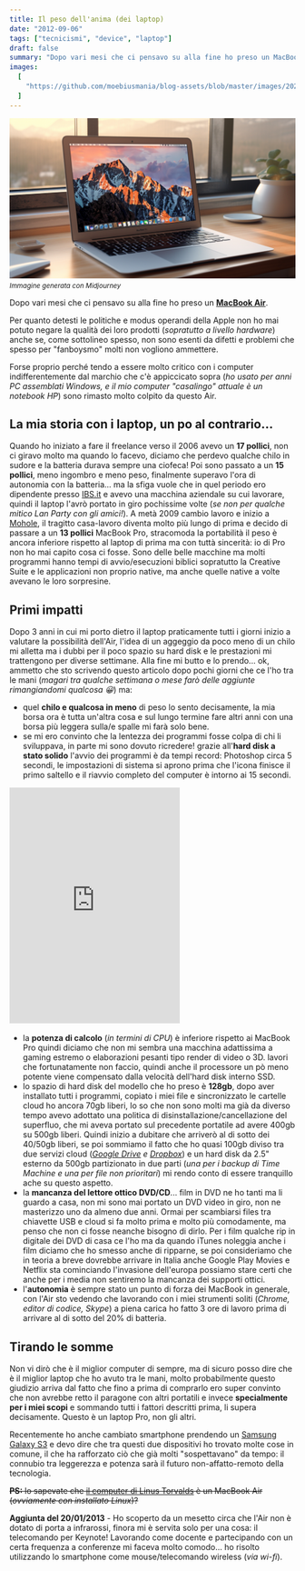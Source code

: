 ```yaml
---
title: Il peso dell'anima (dei laptop)
date: "2012-09-06"
tags: ["tecnicismi", "device", "laptop"]
draft: false
summary: "Dopo vari mesi che ci pensavo su alla fine ho preso un MacBook Air!"
images:
  [
    "https://github.com/moebiusmania/blog-assets/blob/master/images/2023/mbair.png?raw=true",
  ]
---
```


![Macbook Air 2011 su una scrivania secondo Midjourney](https://github.com/moebiusmania/blog-assets/blob/master/images/2023/mbair.png?raw=true)<small>_Immagine generata con Midjourney_</small>

Dopo vari mesi che ci pensavo su alla fine ho preso un **[MacBook Air](https://www.apple.com/it/macbookair/)**.

Per quanto detesti le politiche e modus operandi della Apple non ho mai potuto negare la qualità dei loro prodotti (_sopratutto a livello hardware_) anche se, come sottolineo spesso, non sono esenti da difetti e problemi che spesso per "fanboysmo" molti non vogliono ammettere.

Forse proprio perché tendo a essere molto critico con i computer indifferentemente dal marchio che c'è appiccicato sopra (_ho usato per anni PC assemblati Windows, e il mio computer "casalingo" attuale è un notebook HP_) sono rimasto molto colpito da questo Air.

## La mia storia con i laptop, un po al contrario...

Quando ho iniziato a fare il freelance verso il 2006 avevo un **17 pollici**, non ci giravo molto ma quando lo facevo, diciamo che perdevo qualche chilo in sudore e la batteria durava sempre una ciofeca! Poi sono passato a un **15 pollici**, meno ingombro e meno peso, finalmente superavo l'ora di autonomia con la batteria... ma la sfiga vuole che in quel periodo ero dipendente presso [IBS.it](https://www.ibs.it/) e avevo una macchina aziendale su cui lavorare, quindi il laptop l'avrò portato in giro pochissime volte (_se non per qualche mitico Lan Party con gli amici!_). A metà 2009 cambio lavoro e inizio a [Mohole](https://www.mohole.it/), il tragitto casa-lavoro diventa molto più lungo di prima e decido di passare a un **13 pollici** MacBook Pro, stracomoda la portabilità il peso è ancora inferiore rispetto al laptop di prima ma con tuttà sincerità: io di Pro non ho mai capito cosa ci fosse. Sono delle belle macchine ma molti programmi hanno tempi di avvio/esecuzioni biblici sopratutto la Creative Suite e le applicazioni non proprio native, ma anche quelle native a volte avevano le loro sorpresine.

## Primi impatti

Dopo 3 anni in cui mi porto dietro il laptop praticamente tutti i giorni inizio a valutare la possibilità dell'Air, l'idea di un aggeggio da poco meno di un chilo mi alletta ma i dubbi per il poco spazio su hard disk e le prestazioni mi trattengono per diverse settimane. Alla fine mi butto e lo prendo... ok, ammetto che sto scrivendo questo articolo dopo pochi giorni che ce l'ho tra le mani (_magari tra qualche settimana o mese farò delle aggiunte rimangiandomi qualcosa 😀_) ma:

- quel **chilo e qualcosa in meno** di peso lo sento decisamente, la mia borsa ora è tutta un'altra cosa e sul lungo termine fare altri anni con una borsa più leggera sulla/e spalle mi farà solo bene.
- se mi ero convinto che la lentezza dei programmi fosse colpa di chi li sviluppava, in parte mi sono dovuto ricredere! grazie all'**hard disk a stato solido** l'avvio dei programmi è da tempi record: Photoshop circa 5 secondi, le impostazioni di sistema si aprono prima che l'icona finisce il primo saltello e il riavvio completo del computer è intorno ai 15 secondi.

<iframe loading="lazy" class="w-full my-8" height="415" src="https://www.youtube.com/embed/ulQvTVzEjX4" frameborder="0" allowfullscreen></iframe>

- la **potenza di calcolo** (_in termini di CPU_) è inferiore rispetto ai MacBook Pro quindi diciamo che non mi sembra una macchina adattissima a gaming estremo o elaborazioni pesanti tipo render di video o 3D. lavori che fortunatamente non faccio, quindi anche il processore un pò meno potente viene compensato dalla velocità dell'hard disk interno SSD.
- lo spazio di hard disk del modello che ho preso è **128gb**, dopo aver installato tutti i programmi, copiato i miei file e sincronizzato le cartelle cloud ho ancora 70gb liberi, lo so che non sono molti ma già da diverso tempo avevo adottato una politica di disinstallazione/cancellazione del superfluo, che mi aveva portato sul precedente portatile ad avere 400gb su 500gb liberi. Quindi inizio a dubitare che arriverò al di sotto dei 40/50gb liberi, se poi sommiamo il fatto che ho quasi 100gb diviso tra due servizi cloud (_[Google Drive](https://drive.google.com/start?utm_medium=ha&utm_source=it-oa-it-bk&utm_campaign=it#home) e [Dropbox](http://www.dropbox.com)_) e un hard disk da 2.5" esterno da 500gb partizionato in due parti (_una per i backup di Time Machine e una per file non prioritari_) mi rendo conto di essere tranquillo ache su questo aspetto.
- la **mancanza del lettore ottico DVD/CD**... film in DVD ne ho tanti ma li guardo a casa, non mi sono mai portato un DVD video in giro, non ne masterizzo uno da almeno due anni. Ormai per scambiarsi files tra chiavette USB e cloud si fa molto prima e molto più comodamente, ma penso che non ci fosse neanche bisogno di dirlo. Per i film qualche rip in digitale dei DVD di casa ce l'ho ma da quando iTunes noleggia anche i film diciamo che ho smesso anche di ripparne, se poi consideriamo che in teoria a breve dovrebbe arrivare in Italia anche Google Play Movies e Netflix sta cominciando l'invasione dell'europa possiamo stare certi che anche per i media non sentiremo la mancanza dei supporti ottici.
- l'**autonomia** è sempre stato un punto di forza dei MacBook in generale, con l'Air sto vedendo che lavorando con i miei strumenti soliti (_Chrome, editor di codice, Skype_) a piena carica ho fatto 3 ore di lavoro prima di arrivare al di sotto del 20% di batteria.

## Tirando le somme

Non vi dirò che è il miglior computer di sempre, ma di sicuro posso dire che è il miglior laptop che ho avuto tra le mani, molto probabilmente questo giudizio arriva dal fatto che fino a prima di comprarlo ero super convinto che non avrebbe retto il paragone con altri portatili e invece **specialmente per i miei scopi** e sommando tutti i fattori descritti prima, li supera decisamente. Questo è un laptop Pro, non gli altri.

Recentemente ho anche cambiato smartphone prendendo un [Samsung Galaxy S3](https://it.wikipedia.org/wiki/Samsung_Galaxy_S_III) e devo dire che tra questi due dispositivi ho trovato molte cose in comune, il che ha rafforzato ciò che già molti "sospettavano" da tempo: il connubio tra leggerezza e potenza sarà il futuro non-affatto-remoto della tecnologia.

~~**PS:** lo sapevate che [il computer di Linus Torvalds](http://techcrunch.com/2012/04/19/an-interview-with-millenium-technology-prize-finalist-linus-torvalds/) è un MacBook Air (_ovviamente con installato Linux_)?~~

**Aggiunta del 20/01/2013** - Ho scoperto da un mesetto circa che l'Air non è dotato di porta a infrarossi, finora mi è servita solo per una cosa: il telecomando per Keynote! Lavorando come docente e partecipando con un certa frequenza a conferenze mi faceva molto comodo... ho risolto utilizzando lo smartphone come mouse/telecomando wireless (_via wi-fi_).
